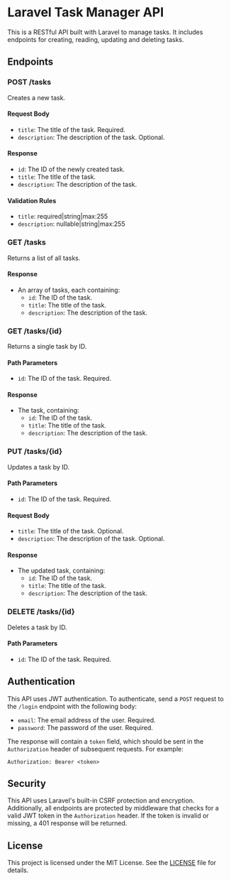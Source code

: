 # Laravel Task Manager API

This is a RESTful API built with Laravel to manage tasks. It includes endpoints for creating, reading, updating and deleting tasks.

## Endpoints

### POST /tasks

Creates a new task.

#### Request Body

* `title`: The title of the task. Required.
* `description`: The description of the task. Optional.

#### Response

* `id`: The ID of the newly created task.
* `title`: The title of the task.
* `description`: The description of the task.

#### Validation Rules

* `title`: required|string|max:255
* `description`: nullable|string|max:255

### GET /tasks

Returns a list of all tasks.

#### Response

* An array of tasks, each containing:
	+ `id`: The ID of the task.
	+ `title`: The title of the task.
	+ `description`: The description of the task.

### GET /tasks/{id}

Returns a single task by ID.

#### Path Parameters

* `id`: The ID of the task. Required.

#### Response

* The task, containing:
	+ `id`: The ID of the task.
	+ `title`: The title of the task.
	+ `description`: The description of the task.

### PUT /tasks/{id}

Updates a task by ID.

#### Path Parameters

* `id`: The ID of the task. Required.

#### Request Body

* `title`: The title of the task. Optional.
* `description`: The description of the task. Optional.

#### Response

* The updated task, containing:
	+ `id`: The ID of the task.
	+ `title`: The title of the task.
	+ `description`: The description of the task.

### DELETE /tasks/{id}

Deletes a task by ID.

#### Path Parameters

* `id`: The ID of the task. Required.

## Authentication

This API uses JWT authentication. To authenticate, send a `POST` request to the `/login` endpoint with the following body:

* `email`: The email address of the user. Required.
* `password`: The password of the user. Required.

The response will contain a `token` field, which should be sent in the `Authorization` header of subsequent requests. For example:

`Authorization: Bearer <token>`

## Security

This API uses Laravel's built-in CSRF protection and encryption. Additionally, all endpoints are protected by middleware that checks for a valid JWT token in the `Authorization` header. If the token is invalid or missing, a 401 response will be returned.

## License

This project is licensed under the MIT License. See the [LICENSE](LICENSE) file for details.

